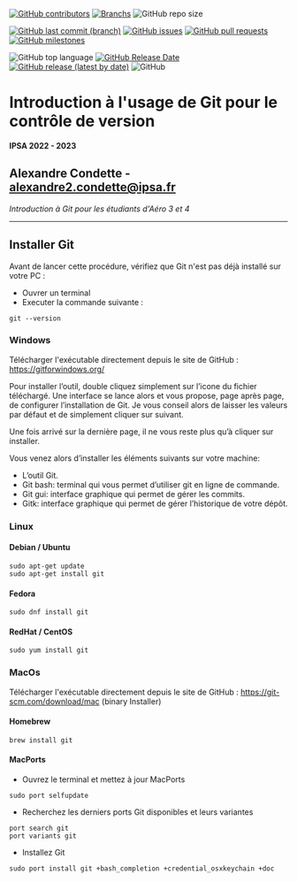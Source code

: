 [![GitHub contributors](https://img.shields.io/github/contributors/A-Cndt/IPSA_Formation_GIT?color=blue&label=Contributors&logo=GitHub)](https://github.com/A-Cndt/IPSA_Formation_GIT/graphs/contributors)
[![Branchs](https://badgen.net/badge/Branchs/2/blue?icon=github)](https://github.com/A-Cndt/IPSA_Formation_GIT/branches)
![GitHub repo size](https://img.shields.io/github/repo-size/A-Cndt/IPSA_Formation_GIT?color=blue&label=Repo%20Size&logo=git&logoColor=white)

[![GitHub last commit (branch)](https://img.shields.io/github/last-commit/A-Cndt/IPSA_Formation_GIT/main?label=Last%20Commit)](https://github.com/A-Cndt/IPSA_Formation_GIT/commit/main)
[![GitHub issues](https://img.shields.io/github/issues/A-Cndt/IPSA_Formation_GIT?label=Issues)](https://github.com/A-Cndt/IPSA_Formation_GIT/issues)
[![GitHub pull requests](https://img.shields.io/github/issues-pr/A-Cndt/IPSA_Formation_GIT?label=Pull%20request)](https://github.com/A-Cndt/IPSA_Formation_GIT/pulls)
[![GitHub milestones](https://img.shields.io/github/milestones/open/A-Cndt/IPSA_Formation_GIT?label=Open%20Milestones)](https://github.com/A-Cndt/IPSA_Formation_GIT/milestones)

![GitHub top language](https://img.shields.io/github/languages/top/A-Cndt/IPSA_Formation_GIT?color=blueviolet&label=Python&logo=Python&logoColor=white)
[![GitHub Release Date](https://img.shields.io/github/release-date/A-Cndt/IPSA_Formation_GIT?color=blueviolet&label=Release%20Date)](https://github.com/A-Cndt/IPSA_Formation_GIT/releases/)
[![GitHub release (latest by date)](https://img.shields.io/github/v/release/A-Cndt/IPSA_Formation_GIT?color=blueviolet&label=Lastest%20Release)](https://github.com/A-Cndt/IPSA_Formation_GIT/tags)
![GitHub](https://img.shields.io/github/license/A-Cndt/IPSA_Formation_GIT?color=blueviolet&label=License)


# Introduction à l'usage de Git pour le contrôle de version
**IPSA 2022 - 2023**

Alexandre Condette - alexandre2.condette@ipsa.fr
---
*Introduction à Git pour les étudiants d'Aéro 3 et 4*
____

## Installer Git
Avant de lancer cette procédure, vérifiez que Git n'est pas déjà installé sur votre PC :
- Ouvrer un terminal
- Executer la commande suivante : 
```console
git --version
```

### Windows 
Télécharger l'exécutable directement depuis le site de GitHub : https://gitforwindows.org/

Pour installer l’outil, double cliquez simplement sur l’icone du fichier téléchargé. Une interface se lance alors et vous propose, page après page, de configurer l’installation de Git. Je vous conseil alors de laisser les valeurs par défaut et de simplement cliquer sur suivant.

Une fois arrivé sur la dernière page, il ne vous reste plus qu’à cliquer sur installer.

Vous venez alors d’installer les éléments suivants sur votre machine:
- L’outil Git.
- Git bash: terminal qui vous permet d’utiliser git en ligne de commande.
- Git gui: interface graphique qui permet de gérer les commits.
- Gitk: interface graphique qui permet de gérer l’historique de votre dépôt.

### Linux
#### Debian / Ubuntu 

```console
sudo apt-get update
sudo apt-get install git
```

#### Fedora

```console
sudo dnf install git
```

#### RedHat / CentOS

```console
sudo yum install git
```

### MacOs
Télécharger l'exécutable directement depuis le site de GitHub :  https://git-scm.com/download/mac (binary Installer)

#### Homebrew 
```console
brew install git
```

#### MacPorts
- Ouvrez le terminal et mettez à jour MacPorts
```console
sudo port selfupdate
```
- Recherchez les derniers ports Git disponibles et leurs variantes
```console
port search git
port variants git
```
- Installez Git
```console
sudo port install git +bash_completion +credential_osxkeychain +doc
```

